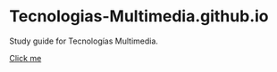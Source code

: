 # Tecnologias-Multimedia.github.io
Study guide for Tecnologías Multimedia.

[Click me](http://Tecnologias-multimedia.github.io)
